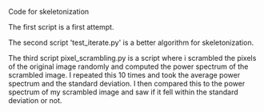 Code for skeletonization


The first script is a first attempt. 

The second script 'test_iterate.py' is a better algorithm for skeletonization. 

The third script pixel_scrambling.py is a script where i scrambled the pixels of the original image randomly and computed the power spectrum of the scrambled image. I repeated this 10 times and took the average power spectrum and the standard deviation. I then compared this to the power spectrum of my scrambled image and saw if it fell within the standard deviation or not.
